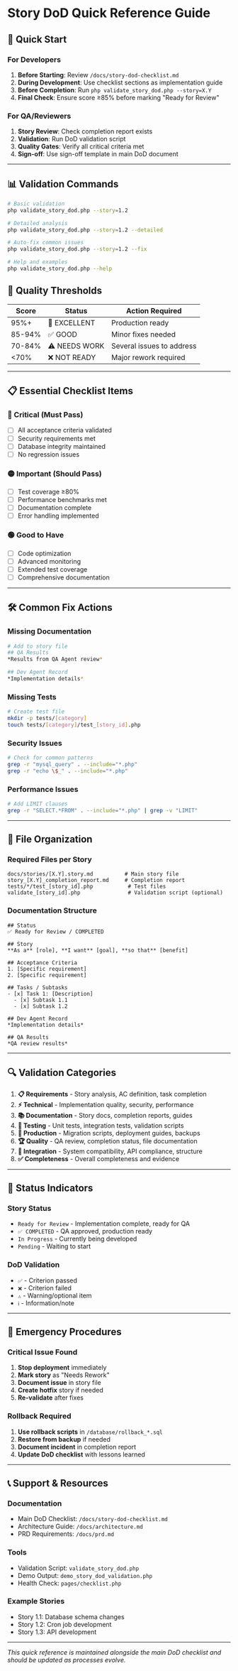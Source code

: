 # Story DoD Quick Reference Guide

## 🚀 Quick Start

### For Developers
1. **Before Starting**: Review `/docs/story-dod-checklist.md`
2. **During Development**: Use checklist sections as implementation guide
3. **Before Completion**: Run `php validate_story_dod.php --story=X.Y`
4. **Final Check**: Ensure score ≥85% before marking "Ready for Review"

### For QA/Reviewers
1. **Story Review**: Check completion report exists
2. **Validation**: Run DoD validation script
3. **Quality Gates**: Verify all critical criteria met
4. **Sign-off**: Use sign-off template in main DoD document

---

## 📊 Validation Commands

```bash
# Basic validation
php validate_story_dod.php --story=1.2

# Detailed analysis
php validate_story_dod.php --story=1.2 --detailed

# Auto-fix common issues
php validate_story_dod.php --story=1.2 --fix

# Help and examples
php validate_story_dod.php --help
```

## 🎯 Quality Thresholds

| Score | Status | Action Required |
|-------|--------|----------------|
| 95%+ | 🎉 EXCELLENT | Production ready |
| 85-94% | ✅ GOOD | Minor fixes needed |
| 70-84% | ⚠️ NEEDS WORK | Several issues to address |
| <70% | ❌ NOT READY | Major rework required |

---

## 📋 Essential Checklist Items

### 🔴 Critical (Must Pass)
- [ ] All acceptance criteria validated
- [ ] Security requirements met
- [ ] Database integrity maintained
- [ ] No regression issues

### 🟡 Important (Should Pass)
- [ ] Test coverage ≥80%
- [ ] Performance benchmarks met
- [ ] Documentation complete
- [ ] Error handling implemented

### 🟢 Good to Have
- [ ] Code optimization
- [ ] Advanced monitoring
- [ ] Extended test coverage
- [ ] Comprehensive documentation

---

## 🛠️ Common Fix Actions

### Missing Documentation
```bash
# Add to story file
## QA Results
*Results from QA Agent review*

## Dev Agent Record  
*Implementation details*
```

### Missing Tests
```bash
# Create test file
mkdir -p tests/[category]
touch tests/[category]/test_[story_id].php
```

### Security Issues
```bash
# Check for common patterns
grep -r "mysql_query" . --include="*.php"
grep -r "echo \$_" . --include="*.php"
```

### Performance Issues
```bash
# Add LIMIT clauses
grep -r "SELECT.*FROM" . --include="*.php" | grep -v "LIMIT"
```

---

## 📁 File Organization

### Required Files per Story
```
docs/stories/[X.Y].story.md          # Main story file
story_[X.Y]_completion_report.md     # Completion report
tests/*/test_[story_id].php           # Test files
validate_[story_id].php               # Validation script (optional)
```

### Documentation Structure
```
## Status
✅ Ready for Review / COMPLETED

## Story
**As a** [role], **I want** [goal], **so that** [benefit]

## Acceptance Criteria
1. [Specific requirement]
2. [Specific requirement]

## Tasks / Subtasks
- [x] Task 1: [Description]
  - [x] Subtask 1.1
  - [x] Subtask 1.2

## Dev Agent Record
*Implementation details*

## QA Results
*QA review results*
```

---

## 🔍 Validation Categories

1. **📋 Requirements** - Story analysis, AC definition, task completion
2. **⚡ Technical** - Implementation quality, security, performance  
3. **📚 Documentation** - Story docs, completion reports, guides
4. **🧪 Testing** - Unit tests, integration tests, validation scripts
5. **🚀 Production** - Migration scripts, deployment guides, backups
6. **🏆 Quality** - QA review, completion status, file documentation
7. **🔗 Integration** - System compatibility, API compliance, structure
8. **✅ Completeness** - Overall completeness and evidence

---

## 🎨 Status Indicators

### Story Status
- `Ready for Review` - Implementation complete, ready for QA
- `✅ COMPLETED` - QA approved, production ready
- `In Progress` - Currently being developed
- `Pending` - Waiting to start

### DoD Validation
- `✅` - Criterion passed
- `❌` - Criterion failed  
- `⚠️` - Warning/optional item
- `ℹ️` - Information/note

---

## 🚨 Emergency Procedures

### Critical Issue Found
1. **Stop deployment** immediately
2. **Mark story** as "Needs Rework"
3. **Document issue** in story file
4. **Create hotfix** story if needed
5. **Re-validate** after fixes

### Rollback Required
1. **Use rollback scripts** in `/database/rollback_*.sql`
2. **Restore from backup** if needed
3. **Document incident** in completion report
4. **Update DoD checklist** with lessons learned

---

## 📞 Support & Resources

### Documentation
- Main DoD Checklist: `/docs/story-dod-checklist.md`
- Architecture Guide: `/docs/architecture.md`
- PRD Requirements: `/docs/prd.md`

### Tools
- Validation Script: `validate_story_dod.php`
- Demo Output: `demo_story_dod_validation.php`
- Health Check: `pages/checklist.php`

### Example Stories
- Story 1.1: Database schema changes
- Story 1.2: Cron job development
- Story 1.3: API development

---

*This quick reference is maintained alongside the main DoD checklist and should be updated as processes evolve.*